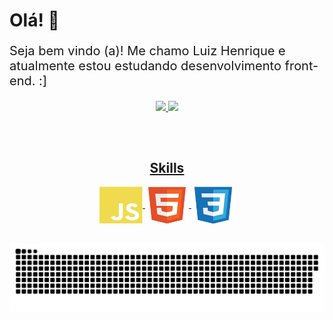 <h1>Olá! 🐢</h1>
<p style="font-size: 20px">Seja bem vindo (a)! Me chamo Luiz Henrique e atualmente estou estudando desenvolvimento front-end. :]</p>

<div align="center">
  <a href="https://github.com/luizhf42">
  <img height="180em" src="https://github-readme-stats.vercel.app/api?username=luizhf42&show_icons=true&theme=tokyonight&include_all_commits=true&count_private=true"/>
  <img height="180em" src="https://github-readme-stats.vercel.app/api/top-langs/?username=luizhf42&layout=compact&langs_count=7&theme=tokyonight"/>
</div>

##
  
<div style="display: inline_block" align="center"><br>
  <h2 align="center">Skills</h2>
  <img align="center" alt="javacript" height="60" width="70" src="https://raw.githubusercontent.com/devicons/devicon/master/icons/javascript/javascript-plain.svg">
  <img align="center" alt="html" height="60" width="70" src="https://raw.githubusercontent.com/devicons/devicon/master/icons/html5/html5-original.svg">
  <img align="center" alt="CSS" height="60" width="70" src="https://raw.githubusercontent.com/devicons/devicon/master/icons/css3/css3-original.svg">
</div>
  
  ##
  
![Snake animation](https://github.com/luizhf42/luizhf42/blob/output/github-contribution-grid-snake.svg)
